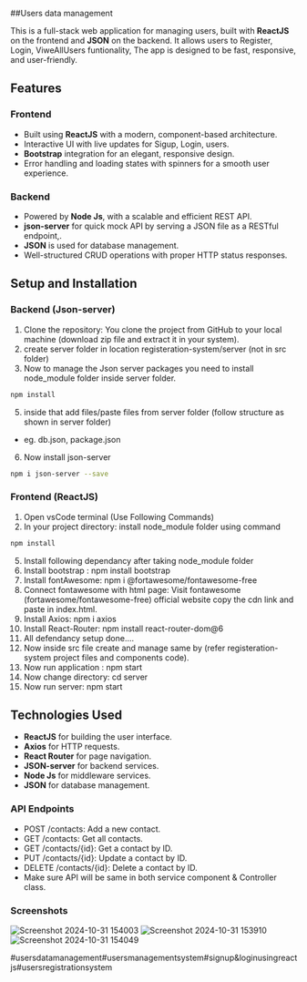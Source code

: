 ##Users data management

This is a full-stack web application for managing users, built with **ReactJS** on the frontend and **JSON** on the backend. It allows users to Register, Login, ViweAllUsers funtionality, The app is designed to be fast, responsive, and user-friendly.

## Features

### Frontend
- Built using **ReactJS** with a modern, component-based architecture.
- Interactive UI with live updates for Sigup, Login, users.
- **Bootstrap** integration for an elegant, responsive design.
- Error handling and loading states with spinners for a smooth user experience.

### Backend
- Powered by **Node Js**, with a scalable and efficient REST API.
- **json-server** for  quick mock API by serving a JSON file as a RESTful endpoint,.
- **JSON** is used for database management.
- Well-structured CRUD operations with proper HTTP status responses.

## Setup and Installation

### Backend (Json-server)
1. Clone the repository: You clone the project from GitHub to your local machine (download zip file and extract it in your system).
2. create server folder in location registeration-system/server (not in src folder)
3. Now to manage the Json server packages you need to install node_module folder inside server folder.
```bash
npm install
```
5. inside that add files/paste files from server folder (follow structure as shown in server folder)
- eg. db.json, package.json
6. Now install json-server
```bash
npm i json-server --save
```

### Frontend (ReactJS)
  1. Open vsCode terminal (Use Following Commands)
  2. In your project directory: install node_module folder using command
```bash
npm install
```
  5. Install following dependancy after taking node_module folder
  4. Install bootstrap : npm install bootstrap
  5. Install fontAwesome: npm i @fortawesome/fontawesome-free
  6. Connect fontawesome with html page:	Visit fontawesome (fortawesome/fontawesome-free) official website copy the cdn link and paste in index.html.
  7. Install Axios: npm i axios
  8. Install React-Router: npm install react-router-dom@6
  9. All defendancy setup done....
  10. Now inside src file create and manage same by (refer registeration-system project files and components code).
  11. Now run application : npm start
  12. Now change directory: cd server
  13. Now run server: npm start

## Technologies Used
- **ReactJS** for building the user interface.
- **Axios** for HTTP requests.
- **React Router** for page navigation.
- **JSON-server** for backend services.
- **Node Js** for middleware services.
- **JSON** for database management.


### API Endpoints
- POST /contacts: Add a new contact.
- GET /contacts: Get all contacts.
- GET /contacts/{id}: Get a contact by ID.
- PUT /contacts/{id}: Update a contact by ID.
- DELETE /contacts/{id}: Delete a contact by ID.
- Make sure API will be same in both service component & Controller class.

### Screenshots
![Screenshot 2024-10-31 154003](https://github.com/user-attachments/assets/9c8fc3d0-c592-4b34-ab31-fa69da86f84c)
![Screenshot 2024-10-31 153910](https://github.com/user-attachments/assets/50f17014-0b90-40d4-9b35-1fdc5ed1f38c)
![Screenshot 2024-10-31 154049](https://github.com/user-attachments/assets/1cbe668e-2c7c-4c2b-902a-f038786df88d)


#usersdatamanagement#usersmanagementsystem#signup&loginusingreactjs#usersregistrationsystem







